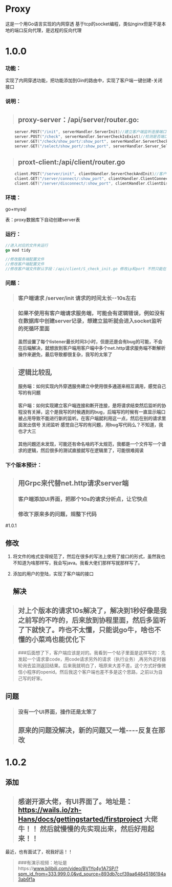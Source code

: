 # Proxy
这是一个用Go语言实现的内网穿透 基于tcp的socket编程，类似nginx但是不是本地的端口反向代理，是远程的反向代理

# 1.0.0

### 功能：

实现了内网穿透功能，把功能添加到Gin的路由中，实现了客户端一键创建-关闭接口

### 说明：

> ## proxy-server：/api/server/router.go:

```go
	server.POST("/init", serverHandler.ServerInit)//建立客户端监听连接端口和展示端口
	server.POST("/check", serverHandler.ServerCheckIsExist)//检测是否端口被占用
	server.GET("/check/show_port/:show_port", serverHandler.ServerCheckByShowPort)//监听内网穿透服务是否存在
	server.GET("/select/show_port/:show_port", serverHandler.Server_SelectByShowPort)//得到对应服务的详细信息
```

> ## proxt-client:/api/client/router.go

```go
	client.POST("/server/init", clientHandler.ServerCheckAndInit)//客户端-一键检测创建服务端监听服务
	client.GET("/server/connect/:show_port", clientHandler.ClientConnectServer)//客户端-一键连接服务端
	client.GET("/server/disconnect/:show_port", clientHandler.ClientDisConnect)//客户端-一键关闭内网穿透服务
```

### 环境：

go+mysql

表：proxy数据库下自动创建server表

### 运行：

```go
//进入对应的文件夹运行
go mod tidy
```

```go
//修改服务端配置文件
//修改客户端配置文件
//修改客户端文件默认字段：/api/client/S_check_init.go 修改ip和port 不然只能在本地设置，之后会改到配置文件里面
```

### 问题：

> ### 客户端请求 /server/init 请求的时间太长--10s左右

> ### 如果不使用有客户端请求服务端，可能会有逻辑错误，例如没有在数据库中创建server记录，想建立监听就会进入socket监听的死循环里面
>
> #### 虽然设置了每个listener最长时间3小时，但是还是会有bug的可能，不会在后端解决，就想放到客户端用客户端中多个net.http请求服务端不断解析操作来避免，最后导致都很复杂，我写的太笨了

> ## 逻辑比较乱
>
> #### 服务端：如何实现内外穿透服务建立中使用很多通道来相互调用，感觉自己写的有问题
>
> #### 客户端：如何实现建立客户端连接和断开连接，是将请求结束然后监听的协程没有关掉，这个是我写的时候遇到的bug，后端写的时候有一直显示端口被占用导致不能进行新的监听。在客户端就利用这一点，然后在别的请求里面发出信号 关闭监听 感觉自己写的有问题，用bug写代码么？不知道，我也才大三
>
> #### 其他问题还未发现，可能还有命名啥的不太规范，我都是一个文件写一个请求的逻辑，然后很多的测试直接就写在逻辑里了，可能很难阅读



###  下个版本预计：

> ##  用Grpc来代替net.http请求server端
>
> ###  客户端添加UI界面，把那个10s的请求分析点，让它快点
>
> ### 修改下原来多的问题，规整下代码

#1.0.1

## 修改

1. 将文件的格式变得规范了，然后在很多的写法上使用了接口的形式，虽然我也不知道为啥那样写，我会写java。我看大佬们那样写就那样写了。
2. 添加的用户的登陆，实现了客户端的接口

	## 解决

> ## 对上个版本的请求10s解决了，解决到1秒好像是我之前写的不咋的，后来放到协程里面，然后多监听了下就快了。咋也不太懂，只能说go牛，啥也不懂的小菜鸡也能优化下



> ###后面想了下，客户端应该是对的。我看到一个帖子里面是这样写的：先发起一个请求拿code，用code请求另外的请求（执行业务）,再另外定时器轮询去监测返回结果。后来我就明白了，哦原来大差不差。这个方式好像微信小程序的openid。然后我这个客户端也差不多是这个思路，之前以为自己写的好笨。

## 问题

> ### 没有一个UI界面，操作还是太笨了
>
> ## 原来的问题没解决，新的问题又一堆----反复在那改

# 1.0.2

## 添加

> ## 感谢开源大佬，有UI界面了。地址是：https://wails.io/zh-Hans/docs/gettingstarted/firstproject 大佬牛！！ 然后就慢慢的先实现出来，然后好用起来！！

最近，也有面试了，祝我好运！！

> ###有演示视频：地址是https://www.bilibili.com/video/BV1Yo4y1A7SP/?spm_id_from=333.999.0.0&vd_source=893db7ccf39aa64845186194a3ab6f1a













































> 
